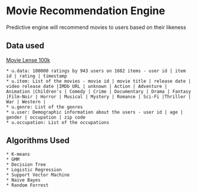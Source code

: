 # Movie Recommendation Engine

Predictive engine will recommend movies to users based on their likeness

## Data used

 [Movie Lense 100k](https://grouplens.org/datasets/movielens/100k/)
 
 ```
 * u.data: 100000 ratings by 943 users on 1682 items - user id | item id | rating | timestamp 
 * u.item: List of the movies - movie id | movie title | release date | video release date |IMDb URL | unknown | Action | Adventure | Animation |Children's | Comedy | Crime | Documentary | Drama | Fantasy |Film-Noir | Horror | Musical | Mystery | Romance | Sci-Fi |Thriller | War | Western |
 * u.genre: List of the genres
 * u.user: Demographic information about the users - user id | age | gender | occupation | zip code
 * u.occupation: List of the occupations
 ```

## Algorithms Used
 ```
 * K-means
 * GMM
 * Decision Tree
 * Logistic Regression
 * Support Vector Machine
 * Naive Bayes
 * Random Forrest